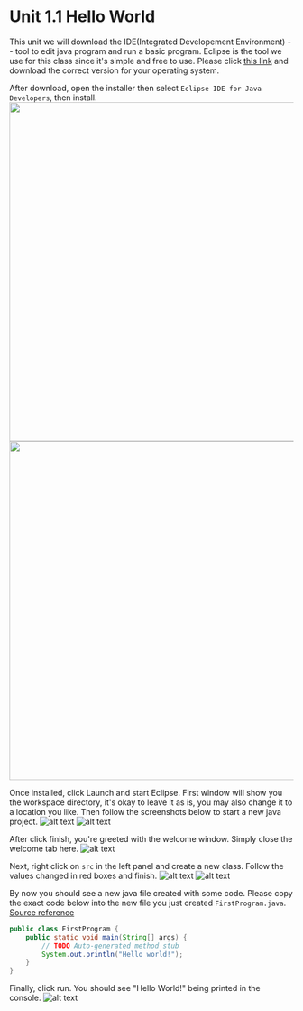 # Unit 1.1 Hello World

This unit we will download the IDE(Integrated Developement Environment) -- tool to edit java program and run a basic program. Eclipse is the tool we use for this class since it's simple and free to use. Please click [this link](https://www.eclipse.org/downloads/) and download the correct version for your operating system. 

After download, open the installer then select `Eclipse IDE for Java Developers`, then install.
<img src="./assets/installer.png" width=600/>
<img src="./assets/installer2.png" width=600/>

Once installed, click Launch and start Eclipse. First window will show you the workspace directory, it's okay to leave it as is, you may also change it to a location you like. Then follow the screenshots below to start a new java project. 
![alt text](./assets/ide.png)
![alt text](./assets/newproject.png)

After click finish, you're greeted with the welcome window. Simply close the welcome tab here.
![alt text](./assets/welcome.png)

Next, right click on `src` in the left panel and create a new class. Follow the values changed in red boxes and finish.
![alt text](./assets/newclass.png)
![alt text](./assets/newclass2.png)

By now you should see a new java file created with some code. Please copy the exact code below into the new file you just created `FirstProgram.java`. [Source reference](./src/FirstProgram.java)
```java
public class FirstProgram {
	public static void main(String[] args) {
		// TODO Auto-generated method stub
		System.out.println("Hello world!");
	}
}
```

Finally, click run. You should see "Hello World!" being printed in the console.
![alt text](./assets/helloworld.png)